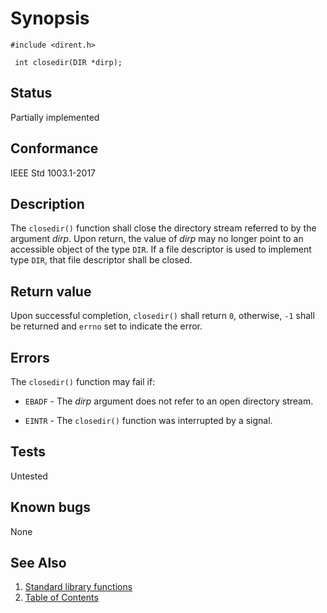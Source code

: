 # Synopsis 
`#include <dirent.h>`</br>

` int closedir(DIR *dirp);`</br>

## Status
Partially implemented
## Conformance
IEEE Std 1003.1-2017
## Description


The `closedir()` function shall close the directory stream referred to by the argument _dirp_. Upon return, the value
of _dirp_ may no longer point to an accessible object of the type `DIR`. If a file descriptor is used to implement type
`DIR`, that file descriptor shall be closed.


## Return value

Upon successful completion, `closedir()` shall return `0`, otherwise, `-1` shall be returned and `errno` set to indicate the error.

## Errors


The `closedir()` function may fail if:


 * `EBADF` - The _dirp_ argument does not refer to an open directory stream.

 * `EINTR` - The `closedir()` function was interrupted by a signal.





## Tests

Untested

## Known bugs

None

## See Also 
1. [Standard library functions](../README.md)
2. [Table of Contents](../../../README.md)
